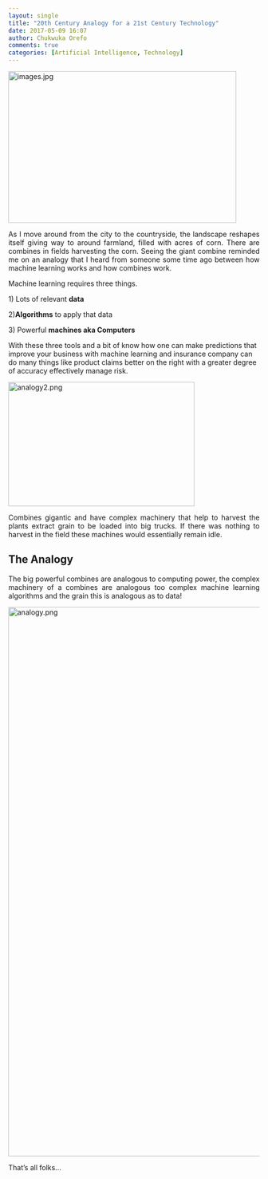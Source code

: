 ```yaml
---
layout: single
title: "20th Century Analogy for a 21st Century Technology"
date: 2017-05-09 16:07
author: Chukwuka Orefo
comments: true
categories: [Artificial Intelligence, Technology]
---
```

<p style="text-align:justify;"><img class="alignnone  wp-image-159" src="https://apragmatic.files.wordpress.com/2018/08/images.jpg" alt="images.jpg" width="457" height="304" /></p>
<p style="text-align:justify;">As I move around from the city to the countryside, the landscape reshapes itself giving way to around farmland, filled with acres of corn. There are combines in fields harvesting the corn. Seeing the giant combine reminded me on an analogy that I heard from someone some time ago between how machine learning works and how combines work.</p>
<p style="text-align:justify;">Machine learning requires three things.</p>
<p style="text-align:justify;">1) Lots of relevant <strong>data</strong></p>
<p style="text-align:justify;">2)<strong>Algorithms</strong> to apply that data</p>
<p style="text-align:justify;">3) Powerful <strong>machines aka Computers</strong></p>
With these three tools and a bit of know how one can make predictions that improve your business with machine learning and insurance company can do many things like product claims better on the right with a greater degree of accuracy effectively manage risk.
<p style="text-align:justify;"><img class="alignnone  wp-image-158" src="https://apragmatic.files.wordpress.com/2018/08/analogy2.png" alt="analogy2.png" width="373" height="249" /></p>
<p style="text-align:justify;">Combines gigantic and have complex machinery that help to harvest the plants extract grain to be loaded into big trucks. If there was nothing to harvest in the field these machines would essentially remain idle.</p>

<h2>The Analogy</h2>
<p style="text-align:justify;">The big powerful combines are analogous to computing power, the complex machinery of a combines are analogous too complex machine learning algorithms and the grain this is analogous as to data!</p>
<p style="text-align:justify;"></p>
<img class="alignnone size-full wp-image-157" src="https://apragmatic.files.wordpress.com/2018/08/analogy.png" alt="analogy.png" width="1101" />
<p style="text-align:justify;">That’s all folks...</p>
<p style="text-align:justify;"></p>
